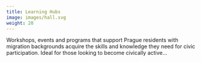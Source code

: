 ```yaml
---
title: Learning Hubs
image: images/hall.svg
weight: 20
---
```

Workshops, events and programs that support Prague residents with migration backgrounds acquire the skills and knowledge they need for civic participation. Ideal for those looking to become civically active... 